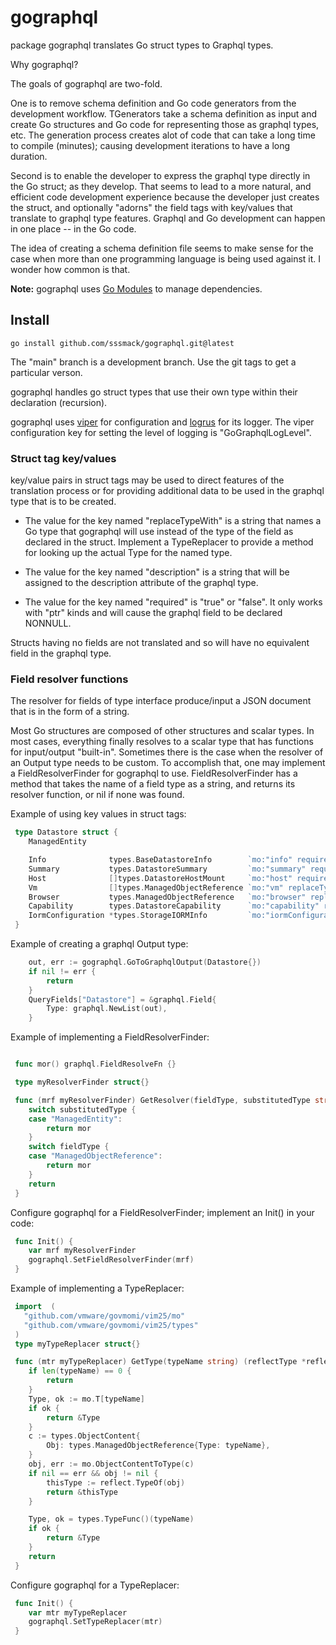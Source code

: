 # gographql

package gographql translates Go struct types to Graphql types.

Why gographql?

The goals of gographql are two-fold.   

One is to remove schema definition and Go code generators from the development workflow. TGenerators take a schema definition as input and create Go structures and Go code for representing those as graphql types, etc.  The generation process creates alot of code that can take a long time to compile (minutes); causing development iterations to have a long duration. 

Second is to enable the developer to express the graphql type directly in the Go struct; as they develop.  That seems to lead to a more natural, and efficient code development experience because the developer just creates the struct, and optionally "adorns" the field tags with key/values that translate to graphql type features. Graphql and Go development can happen in one place -- in the Go code.

The idea of creating a schema definition file seems to make sense for the case when more than one programming language is being used against it.  I wonder how common is that.


**Note:** gographql uses [Go Modules](https://github.com/golang/go/wiki/Modules) to manage dependencies.

## Install

```shell
go install github.com/sssmack/gographql.git@latest
```
The "main" branch is a development branch.  Use the git tags to get a particular verson.

gographql handles go struct types that use their own type within their declaration (recursion).

gographql uses [viper](https://github.com/spf13/viper) for configuration and [logrus](https://github.com/sirupsen/logrus) for its logger.
The viper configuration key for setting the level of logging is "GoGraphqlLogLevel".

### Struct tag key/values

key/value pairs in struct tags may be used to direct features of the translation process or for providing additional data to be used in the graphql type that is to be created.

* The value for the key named "replaceTypeWith" is a string that names a Go type that gographql will use instead of the type of the field as declared in the struct. Implement a TypeReplacer to provide a method for looking up the actual Type for the named type.

* The value for the key named "description" is a string that will be assigned to the description attribute of the graphql type.

* The value for the key named "required" is "true" or "false".  It only works with "ptr" kinds and will cause the graphql field to be declared NONNULL.

Structs having no fields are not translated and so will have no equivalent field in the graphql type.

### Field resolver functions

The resolver for fields of type interface produce/input a JSON document that is in the form of a string. 

Most Go structures are composed of other structures and scalar types.  In most cases, everything finally resolves to a scalar type that has functions for input/output "built-in".  Sometimes there is the case when the resolver of an Output type needs to be custom.  To accomplish that, one may implement a FieldResolverFinder for gographql to use.  FieldResolverFinder has a method that takes the name of a field type as a string, and returns its resolver function, or nil if none was found.

Example of using key values in struct tags:

```go 
 type Datastore struct {
	ManagedEntity

	Info              types.BaseDatastoreInfo        `mo:"info" required:"true" description:"Specific information about the datastore."`
	Summary           types.DatastoreSummary         `mo:"summary" required:"true" description:"Global properties of the datastore."`
	Host              []types.DatastoreHostMount     `mo:"host" required:"false" description:"Hosts attached to this datastore."`
	Vm                []types.ManagedObjectReference `mo:"vm" replaceTypeWith:"VirtualMachine" required:"false" description:"Virtual machines stored on this datastore."`
	Browser           types.ManagedObjectReference   `mo:"browser" replaceTypeWith:"HostDatastoreBrowser" required:"true" description:"DatastoreBrowser used to browse this datastore."`
	Capability        types.DatastoreCapability      `mo:"capability" required:"true" description:"Capabilities of this datastore."`
	IormConfiguration *types.StorageIORMInfo         `mo:"iormConfiguration" required:"false" description:"Configuration of storage I/O resource management for the datastore.\n  Currently we only support storage I/O resource management on VMFS volumes\n  of a datastore.\n  \n  This configuration may not be available if the datastore is not accessible\n  from any host, or if the datastore does not have VMFS volume.\n  The configuration can be modified using the method\n  ConfigureDatastoreIORM_Task\n      \nSince vSphere API 4.1, or if the datastore does not have VMFS volume.\n  The configuration can be modified using the method\n  ConfigureDatastoreIORM_Task\n      \nSince vSphere API 4.1, or if the datastore does not have VMFS volume.\n  The configuration can be modified using the method\n  ConfigureDatastoreIORM_Task\n      \nSince vSphere API 4.1, or if the datastore does not have VMFS volume.\n  The configuration can be modified using the method\n  ConfigureDatastoreIORM_Task\n      \nSince vSphere API 4.1"`
 }
```
Example of creating a graphql Output type:   

```go
	out, err := gographql.GoToGraphqlOutput(Datastore{})
	if nil != err {
		return
	}
	QueryFields["Datastore"] = &graphql.Field{
		Type: graphql.NewList(out),
	}
```

Example of implementing a FieldResolverFinder:

```go

 func mor() graphql.FieldResolveFn {}

 type myResolverFinder struct{}

 func (mrf myResolverFinder) GetResolver(fieldType, substitutedType string) (fn graphql.FieldResolveFn) {
	switch substitutedType {
	case "ManagedEntity":
		return mor
	}
	switch fieldType {
	case "ManagedObjectReference":
		return mor
	}
	return
 }
```
Configure gographql for a FieldResolverFinder; implement an Init() in your code:

```go
 func Init() {
	var mrf myResolverFinder
	gographql.SetFieldResolverFinder(mrf)
 }
```
Example of implementing a TypeReplacer:

```go
 import  (
   "github.com/vmware/govmomi/vim25/mo"
   "github.com/vmware/govmomi/vim25/types"
 )
 type myTypeReplacer struct{}

 func (mtr myTypeReplacer) GetType(typeName string) (reflectType *reflect.Type) {
	if len(typeName) == 0 {
		return
	}
	Type, ok := mo.T[typeName]
	if ok {
		return &Type
	}
	c := types.ObjectContent{
		Obj: types.ManagedObjectReference{Type: typeName},
	}
	obj, err := mo.ObjectContentToType(c)
	if nil == err && obj != nil {
		thisType := reflect.TypeOf(obj)
		return &thisType
	}

	Type, ok = types.TypeFunc()(typeName)
	if ok {
		return &Type
	}
	return
 }
```
Configure gographql for a TypeReplacer:

```go
 func Init() {
	var mtr myTypeReplacer
	gographql.SetTypeReplacer(mtr)
 }
```
